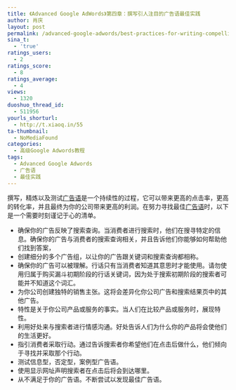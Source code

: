 ```yaml
---
title: 《Advanced Google AdWords》第四章：撰写引人注目的广告语最佳实践
author: 肖庆
layout: post
permalink: /advanced-google-adwords/best-practices-for-writing-compelling-ads/
sina_t:
  - 'true'
ratings_users:
  - 2
ratings_score:
  - 8
ratings_average:
  - 4
views:
  - 1320
duoshuo_thread_id:
  - 511956
yourls_shorturl:
  - http://t.xiaoq.in/55
ta-thumbnail:
  - NoMediaFound
categories:
  - 高级Google Adwords教程
tags:
  - Advanced Google Adwords
  - 广告语
  - 最佳实践
---
```

撰写，精炼以及测试<span class='wp_keywordlink_affiliate'><a href="http://blog.xiaoq.in/tag/%e5%b9%bf%e5%91%8a%e8%af%ad/" title="查看广告语中的全部文章" target="_blank">广告语</a></span>是一个持续性的过程，它可以带来更高的点击率，更高的转化率，并且最终为你的公司带来更高的利润。在努力寻找最佳<span class='wp_keywordlink_affiliate'><a href="http://blog.xiaoq.in/tag/%e5%b9%bf%e5%91%8a%e8%af%ad/" title="查看广告语中的全部文章" target="_blank">广告语</a></span>时，以下是一个需要时刻谨记于心的清单。

*   确保你的广告反映了搜索查询。当消费者进行搜索时，他们在搜寻特定的信息。确保你的广告与消费者的搜索查询相关，并且告诉他们你能够如何帮助他们找到答案，
*   创建细分的多个广告组，以让你的广告跟关键词和搜索查询都相称。
*   确保你的广告可以被理解。行话只有当消费者知道其意思时才能使用。请勿使用归属于购买漏斗初期阶段的行话关键词，因为处于搜索初期阶段的搜索者可能并不知道这个词汇。
*   为你公司创建独特的销售主张。这将会差异化你公司广告和搜索结果页中的其他广告。
*   特性是关于你公司产品或服务的事实。当人们在比较产品或服务时，展现特性。
*   利用好处来与搜索者进行情感沟通。好处告诉人们为什么你的产品将会使他们的生活更好。
*   指引消费者采取行动。通过告诉搜索者你希望他们在点击后做什么，他们倾向于寻找并采取那个行动。
*   测试信息型，否定型，案例型广告语。
*   使用显示网址声明搜索者在点击后将会到达哪里。
*   从不满足于你的广告语。不断尝试以发现最佳广告语。
